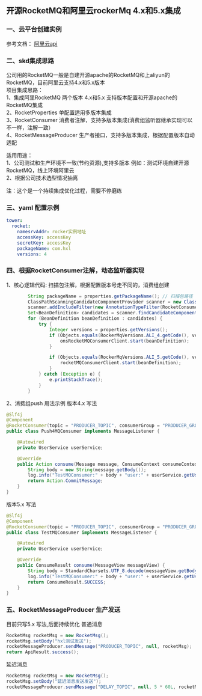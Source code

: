 ## 开源RocketMQ和阿里云rockerMq 4.x和5.x集成

### 一、云平台创建实例
参考文档：
[阿里云api](https://help.aliyun.com/zh/apsaramq-for-rocketmq/cloud-message-queue-rocketmq-5-x-series/developer-reference/sdk-reference/?spm=a2c4g.11186623.0.0.1b9c62391rWCjn)

### 二、skd集成思路
公司用的RocketMQ一般是自建开源apache的RocketMQ和上aliyun的RocketMQ，目前阿里云支持4.x和5.x版本   
项目集成思路：   
1、集成阿里RocketMQ 两个版本 4.x和5.x 支持版本配置和开源apache的RocketMQ集成    
2、RocketProperties 单配置适用多版本集成   
3、RocketConsumer 消费者注解，支持多版本集成(消费组监听器继承实现可以不一样，注解一致）    
4、RocketMessageProducer 生产者接口，支持多版本集成，根据配置版本自动适配

适用用途：    
1、公司测试和生产环境不一致(节约资源),支持多版本 例如：测试环境自建开源RocketMQ，线上环境阿里云    
2、根据公司技术选型情况抽离

注：这个是一个持续集成优化过程，需要不停磨练

### 三、yaml 配置示例
```yaml
tower:
  rocket:
    namesrvAddr: rocker实例地址
    accessKey: accessKey
    secretKey: accessKey
    packageName: com.hxl
    versions: 4
```

### 四、根据RocketConsumer注解，动态监听器实现
1、核心逻辑代码:
扫描包注解，根据配置版本号走不同的，消费组创建
```java
        String packageName = properties.getPackageName(); // 扫描包路径
        ClassPathScanningCandidateComponentProvider scanner = new ClassPathScanningCandidateComponentProvider(false);
        scanner.addIncludeFilter(new AnnotationTypeFilter(RocketConsumer.class));
        Set<BeanDefinition> candidates = scanner.findCandidateComponents(packageName);
        for (BeanDefinition beanDefinition : candidates) {
            try {
                Integer versions = properties.getVersions();
                if (Objects.equals(RockerMqVersions.ALI_4.getCode(), versions)) {
                    onsRocketMQConsumerClient.start(beanDefinition);
                }

                if (Objects.equals(RockerMqVersions.ALI_5.getCode(), versions)) {
                    rocketMQConsumerClient.start(beanDefinition);
                }
            } catch (Exception e) {
                e.printStackTrace();
            }
        }
```

2、消费组push 用法示例
版本4.x 写法
```java
@Slf4j
@Component
@RocketConsumer(topic = "PRODUCER_TOPIC", consumerGroup = "PRODUCER_GROUP")
public class Push4MQConsumer implements MessageListener {

    @Autowired
    private UserService userService;

    @Override
    public Action consume(Message message, ConsumeContext consumeContext) {
        String body = new String(message.getBody());
        log.info("TestMQConsumer:" + body + "user:" + userService.getUserId());
        return Action.CommitMessage;
    }
}
```
版本5.x 写法
```java
@Slf4j
@Component
@RocketConsumer(topic = "PRODUCER_TOPIC", consumerGroup = "PRODUCER_GROUP")
public class TestMQConsumer implements MessageListener {

    @Autowired
    private UserService userService;

    @Override
    public ConsumeResult consume(MessageView messageView) {
        String body = StandardCharsets.UTF_8.decode(messageView.getBody()).toString();
        log.info("TestMQConsumer:" + body + "user:" + userService.getUserId());
        return ConsumeResult.SUCCESS;
    }
}
```
### 五、RocketMessageProducer 生产发送
目前只写5.x 写法,后面持续优化
普通消息
```java
RocketMsg rocketMsg = new RocketMsg();
rocketMsg.setBody("hxl测试发送");
rocketMessageProducer.sendMessage("PRODUCER_TOPIC", null, rocketMsg);
return ApiResult.success();
```
延迟消息
```java
RocketMsg rocketMsg = new RocketMsg();
rocketMsg.setBody("延迟消息发送发送");
rocketMessageProducer.sendMessage("DELAY_TOPIC", null, 5 * 60L, rocketMsg);
```






